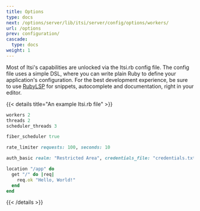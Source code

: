 ```yaml
---
title: Options
type: docs
next: /options/server/lib/itsi/server/config/options/workers/
url: /options
prev: configuration/
cascade:
  type: docs
weight: 1
---
```


Most of Itsi's capabilities are unlocked via the Itsi.rb config file.
The config file uses a simple DSL, where you can write plain Ruby to define your application's configuration.
For the best development experience, be sure to use [RubyLSP](https://shopify.github.io/ruby-lsp/) for snippets, autocomplete and documentation, right in your editor.

{{< details title="An example Itsi.rb file" >}}


```ruby {filename="Itsi.rb"}
workers 2
threads 2
scheduler_threads 3

fiber_scheduler true

rate_limiter requests: 100, seconds: 10

auth_basic realm: "Restricted Area", credentials_file: "credentials.txt"

location "/app" do
  get "/" do |req|
    req.ok "Hello, World!"
  end
end

```
{{< /details >}}
